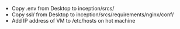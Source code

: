 - Copy .env from Desktop to inception/srcs/
- Copy ssl/ from Desktop to inception/srcs/requirements/nginx/conf/
- Add IP address of VM to /etc/hosts on hot machine
